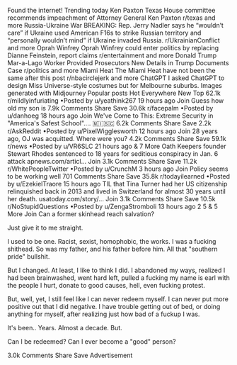 Found the internet!
Trending today
Ken Paxton
Texas House committee recommends impeachment of Attorney General Ken Paxton
r/texas and more
Russia-Ukraine War
BREAKING: Rep. Jerry Nadler says he “wouldn’t care” if Ukraine used American F16s to strike Russian territory and “personally wouldn’t mind” if Ukraine invaded Russia.
r/UkrainianConflict and more
Oprah Winfrey
Oprah Winfrey could enter politics by replacing Dianne Feinstein, report claims
r/entertainment and more
Donald Trump
Mar-a-Lago Worker Provided Prosecutors New Details in Trump Documents Case
r/politics and more
Miami Heat
The Miami Heat have not been the same after this post
r/nbacirclejerk and more
ChatGPT
I asked ChatGPT to design Miss Universe-style costumes but for Melbourne suburbs. Images generated with Midjourney
Popular posts
Hot
Everywhere
New
Top
62.1k
r/mildlyinfuriating
•Posted by
u/yeathink267
19 hours ago
Join
Guess how old my son is
7.9k Comments
Share
Save
30.6k
r/facepalm
•Posted by
u/danhoeg
18 hours ago
Join
We've Come to This: Extreme Security in "America's Safest School"....
 🇲​🇮​🇸​🇨​
6.2k Comments
Share
Save
2.2k
r/AskReddit
•Posted by
u/PixelWigglesworth
12 hours ago
Join
28 years ago, OJ was acquitted. Where were you?
4.2k Comments
Share
Save
59.1k
r/news
•Posted by
u/VR6SLC
21 hours ago
& 7 More
Oath Keepers founder Stewart Rhodes sentenced to 18 years for seditious conspiracy in Jan. 6 attack
apnews.com/articl...
Join
3.1k Comments
Share
Save
11.2k
r/WhitePeopleTwitter
•Posted by
u/CrunchM
3 hours ago
Join
Policy seems to be working well
701 Comments
Share
Save
35.8k
r/todayilearned
•Posted by
u/EzekielTraore
15 hours ago
TIL that Tina Turner had her US citizenship relinquished back in 2013 and lived in Switzerland for almost 30 years until her death.
usatoday.com/story/...
Join
3.1k Comments
Share
Save
10.5k
r/NoStupidQuestions
•Posted by
u/ZengaStromboli
13 hours ago
2
5
& 5 More
Join
Can a former skinhead reach salvation?

Just give it to me straight.

I used to be one. Racist, sexist, homophobic, the works. I was a fucking shithead. So was my father, and his father before him. All that "southern pride" bullshit.

But I changed. At least, I like to think I did. I abandoned my ways, realized I had been brainwashed, went hard left, pulled a fucking my name is earl with the people I hurt, donate to good causes, hell, even fucking protest.

But, well, yet, I still feel like I can never redeem myself. I can never put more positive out that I did negative. I have trouble getting out of bed, or doing anything for myself, after realizing just how bad of a fuckup I was.

It's been.. Years. Almost a decade. But.

Can I be redeemed? Can I ever become a "good" person?

3.0k Comments
Share
Save
Advertisement